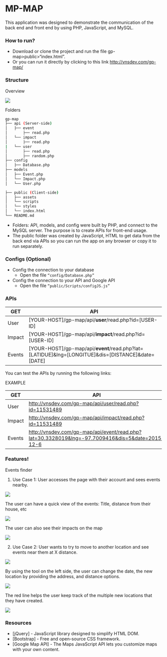 # MP-MAP
This application was designed to demonstrate the communication of the back end and front end by using PHP, JavaScript, and MySQL.

### How to run?
  - Download or clone the project and run the file gp-map>public>“index.html”.
  - Or you can run it directly by clicking to this link http://vnsdev.com/gp-map/

### Structure

Overview 

<img src='http://vnsdev.com/gp-map/instruction/server-client-side-1.png'>

Folders 
```sh
gp-map
├── api (Server-side)
│   ├── event
│       ├── read.php
│   └── impact
│       ├── read.php
|   └── user
│       ├── read.php
│       ├── random.php
├── config
│   ├── Database.php
├── models
│   ├── Event.php
│   └── Impact.php
│   └── User.php

├── public (Client-side)
│   ├── assets
│   └── scripts
│   └── styles
│   └── index.html
└── README.md
```
  - Folders: API, models, and config were built by PHP, and connect to the MySQL server. The purpose is to create APIs for front-end usage.
  - The public folder was created by JavaScript, HTML to get data from the back end via APIs so you can run the app on any browser or copy it to run separately. 

### Configs (Optional) 
- Config the connection to your database
    - Open the file ```“config/Database.php”```
- Config the connection to your API and Google API
    - Open the file ```“public/Scripts/configJS.js”```

### APIs

| GET | API |
| ------ | ------ |
| User | [YOUR-HOST]/gp-map/api/__user__/read.php?id=[USER-ID] |
| Impact | [YOUR-HOST]/gp-map/api/__impact__/read.php?id=[USER-ID] |
| Events | [YOUR-HOST]/gp-map/api/__event__/read.php?lat=[LATIDUE]&lng=[LONGITUE]&dis=[DISTANCE]&date=[DATE] |

You can test the APIs by running the following links:

EXAMPLE 

| GET | API |
| ------ | ------ |
| User | http://vnsdev.com/gp-map/api/user/read.php?id=11531489 |
| Impact | http://vnsdev.com/gp-map/api/impact/read.php?id=11531489 |
| Events | http://vnsdev.com/gp-map/api/event/read.php?lat=30.3328019&lng=-97.7009416&dis=5&date=2015-12-6 |

### Features!

Events finder 

1.	Use Case 1: User accesses the page with their account and sees events nearby.

<img src='http://vnsdev.com/gp-map/instruction/overview.png'>

The user can have a quick view of the events: Title, distance from their house, etc

<img src='http://vnsdev.com/gp-map/instruction/event_detail.png'>

The user can also see their impacts on the map

<img src='http://vnsdev.com/gp-map/instruction/impact.png'>

2.	Use Case 2: User wants to try to move to another location and see events near them at X distance.

<img src='http://vnsdev.com/gp-map/instruction/new_home.png'>

By using the tool on the left side, the user can change the date, the new location by providing the address, and distance options.

<img src='http://vnsdev.com/gp-map/instruction/control.png'>

The red line helps the user keep track of the multiple new locations that they have created.

<img src='http://vnsdev.com/gp-map/instruction/red_lines.png'>


### Resources

* [jQuery] - JavaScript library designed to simplify HTML DOM.
* [Bootstrap] - Free and open-source CSS framework. 
* [Google Map API] - The Maps JavaScript API lets you customize maps with your own content.


